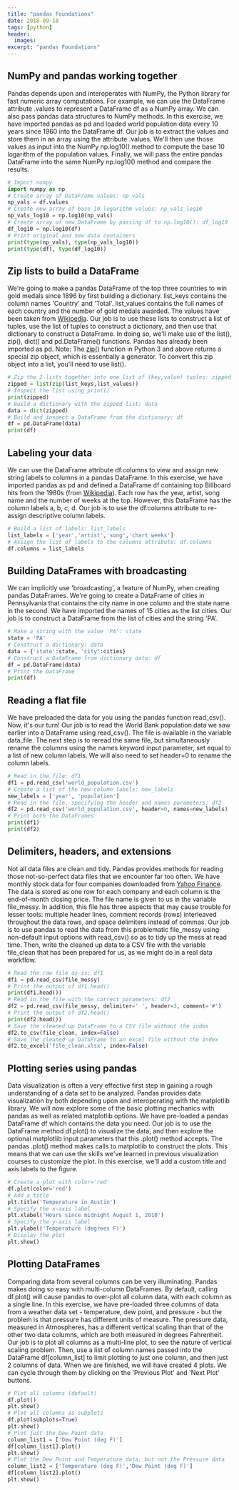 ```yaml
---
title: "pandas Foundations"
date: 2018-09-18
tags: [python]
header:
  images:
excerpt: "pandas Foundations"
---
```


## NumPy and pandas working together
Pandas depends upon and interoperates with NumPy, the Python library for fast numeric array computations. For example, we can use the DataFrame attribute .values to represent a DataFrame df as a NumPy array. We can also pass pandas data structures to NumPy methods. In this exercise, we have imported pandas as pd and loaded world population data every 10 years since 1960 into the DataFrame df. Our job is to extract the values and store them in an array using the attribute .values. We'll then use those values as input into the NumPy np.log10() method to compute the base 10 logarithm of the population values. Finally, we will pass the entire pandas DataFrame into the same NumPy np.log10() method and compare the results.

```python
# Import numpy
import numpy as np
# Create array of DataFrame values: np_vals
np_vals = df.values
# Create new array of base 10 logarithm values: np_vals_log10
np_vals_log10 = np.log10(np_vals)
# Create array of new DataFrame by passing df to np.log10(): df_log10
df_log10 = np.log10(df)
# Print original and new data containers
print(type(np_vals), type(np_vals_log10))
print(type(df), type(df_log10))
```

## Zip lists to build a DataFrame
We're going to make a pandas DataFrame of the top three countries to win gold medals since 1896 by first building a dictionary. list_keys contains the column names 'Country' and 'Total'. list_values contains the full names of each country and the number of gold medals awarded. The values have been taken from [Wikipedia](https://en.wikipedia.org/wiki/All-time_Olympic_Games_medal_table). Our job is to use these lists to construct a list of tuples, use the list of tuples to construct a dictionary, and then use that dictionary to construct a DataFrame. In doing so, we'll make use of the list(), zip(), dict() and pd.DataFrame() functions. Pandas has already been imported as pd. Note: The [zip()](https://docs.python.org/3/library/functions.html#zip) function in Python 3 and above returns a special zip object, which is essentially a generator. To convert this zip object into a list, you'll need to use list().

```python
# Zip the 2 lists together into one list of (key,value) tuples: zipped
zipped = list(zip(list_keys,list_values))
# Inspect the list using print()
print(zipped)
# Build a dictionary with the zipped list: data
data = dict(zipped)
# Build and inspect a DataFrame from the dictionary: df
df = pd.DataFrame(data)
print(df)
```

## Labeling your data
We can use the DataFrame attribute df.columns to view and assign new string labels to columns in a pandas DataFrame. In this exercise, we have imported pandas as pd and defined a DataFrame df containing top Billboard hits from the 1980s (from [Wikipedia](https://en.wikipedia.org/wiki/List_of_Billboard_Hot_100_number-one_singles_of_the_1980s#1980)). Each row has the year, artist, song name and the number of weeks at the top. However, this DataFrame has the column labels a, b, c, d. Our job is to use the df.columns attribute to re-assign descriptive column labels.

```python
# Build a list of labels: list_labels
list_labels = ['year','artist','song','chart weeks']
# Assign the list of labels to the columns attribute: df.columns
df.columns = list_labels
```

## Building DataFrames with broadcasting
We can implicitly use 'broadcasting', a feature of NumPy, when creating pandas DataFrames. We're going to create a DataFrame of cities in Pennsylvania that contains the city name in one column and the state name in the second. We have imported the names of 15 cities as the list cities. Our job is to construct a DataFrame from the list of cities and the string 'PA'.

```python
# Make a string with the value 'PA': state
state = 'PA'
# Construct a dictionary: data
data = {'state':state, 'city':cities}
# Construct a DataFrame from dictionary data: df
df = pd.DataFrame(data)
# Print the DataFrame
print(df)
```
## Reading a flat file
We have preloaded the data for you using the pandas function read_csv(). Now, it's our turn! Our job is to read the World Bank population data we saw earlier into a DataFrame using read_csv(). The file is available in the variable data_file. The next step is to reread the same file, but simultaneously rename the columns using the names keyword input parameter, set equal to a list of new column labels. We will also need to set header=0 to rename the column labels.

```python
# Read in the file: df1
df1 = pd.read_csv('world_population.csv')
# Create a list of the new column labels: new_labels
new_labels = ['year', 'population']
# Read in the file, specifying the header and names parameters: df2
df2 = pd.read_csv('world_population.csv', header=0, names=new_labels)
# Print both the DataFrames
print(df1)
print(df2)
```

## Delimiters, headers, and extensions
Not all data files are clean and tidy. Pandas provides methods for reading those not-so-perfect data files that we encounter far too often. We have monthly stock data for four companies downloaded from [Yahoo Finance](http://finance.yahoo.com/). The data is stored as one row for each company and each column is the end-of-month closing price. The file name is given to us in the variable file_messy. In addition, this file has three aspects that may cause trouble for lesser tools: multiple header lines, comment records (rows) interleaved throughout the data rows, and space delimiters instead of commas. Our job is to use pandas to read the data from this problematic file_messy using non-default input options with read_csv() so as to tidy up the mess at read time. Then, write the cleaned up data to a CSV file with the variable file_clean that has been prepared for us, as we might do in a real data workflow.

```python
# Read the raw file as-is: df1
df1 = pd.read_csv(file_messy)
# Print the output of df1.head()
print(df1.head())
# Read in the file with the correct parameters: df2
df2 = pd.read_csv(file_messy, delimiter=' ', header=3, comment='#')
# Print the output of df2.head()
print(df2.head())
# Save the cleaned up DataFrame to a CSV file without the index
df2.to_csv(file_clean, index=False)
# Save the cleaned up DataFrame to an excel file without the index
df2.to_excel('file_clean.xlsx', index=False)
```

## Plotting series using pandas
Data visualization is often a very effective first step in gaining a rough understanding of a data set to be analyzed. Pandas provides data visualization by both depending upon and interoperating with the matplotlib library. We will now explore some of the basic plotting mechanics with pandas as well as related matplotlib options. We have pre-loaded a pandas DataFrame df which contains the data you need. Our job is to use the DataFrame method df.plot() to visualize the data, and then explore the optional matplotlib input parameters that this .plot() method accepts. The pandas .plot() method makes calls to matplotlib to construct the plots. This means that we can use the skills we've learned in previous visualization courses to customize the plot. In this exercise, we'll add a custom title and axis labels to the figure.

```python
# Create a plot with color='red'
df.plot(color='red')
# Add a title
plt.title('Temperature in Austin')
# Specify the x-axis label
plt.xlabel('Hours since midnight August 1, 2010')
# Specify the y-axis label
plt.ylabel('Temperature (degrees F)')
# Display the plot
plt.show()
```

## Plotting DataFrames
Comparing data from several columns can be very illuminating. Pandas makes doing so easy with multi-column DataFrames. By default, calling df.plot() will cause pandas to over-plot all column data, with each column as a single line. In this exercise, we have pre-loaded three columns of data from a weather data set - temperature, dew point, and pressure - but the problem is that pressure has different units of measure. The pressure data, measured in Atmospheres, has a different vertical scaling than that of the other two data columns, which are both measured in degrees Fahrenheit. Our job is to plot all columns as a multi-line plot, to see the nature of vertical scaling problem. Then, use a list of column names passed into the DataFrame df[column_list] to limit plotting to just one column, and then just 2 columns of data. When we are finished, we will have created 4 plots. We can cycle through them by clicking on the 'Previous Plot' and 'Next Plot' buttons.

```python
# Plot all columns (default)
df.plot()
plt.show()
# Plot all columns as subplots
df.plot(subplots=True)
plt.show()
# Plot just the Dew Point data
column_list1 = ['Dew Point (deg F)']
df[column_list1].plot()
plt.show()
# Plot the Dew Point and Temperature data, but not the Pressure data
column_list2 = ['Temperature (deg F)','Dew Point (deg F)']
df[column_list2].plot()
plt.show()
```
